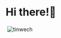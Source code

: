 <h1>Hi there!👋</h1>
<p>&nbsp;<img align="center" src="https://github-readme-stats.vercel.app/api/top-langs?username=tinwech&show_icons=true&theme=dark&locale=en&layout=compact" alt="tinwech" /></p>
